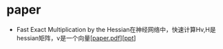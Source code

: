 # paper
 - <a name="todo"></a> Fast Exact Multiplication by the Hessian在神经网络中，快速计算Hv,H是hessian矩阵，v是一个向量[[paper.pdf](https://github.com/user-attachments/files/22318559/nc-hessian.1.pdf)][[ppt](https://github.com/user-attachments/files/22318553/Fast.Exact.Multiplication.by.the.Hessian.pptx)]

